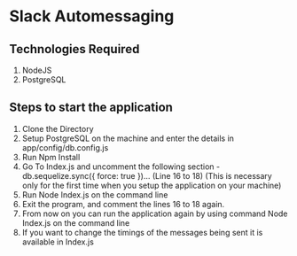 Slack Automessaging
====

Technologies Required
---
1. NodeJS
2. PostgreSQL


Steps to start the application
---
1. Clone the Directory
2. Setup PostgreSQL on the machine and enter the details in app/config/db.config.js
3. Run Npm Install
4. Go To Index.js and uncomment the following section -    db.sequelize.sync({ force: true })... (Line 16 to 18) (This is necessary only for the first time when you setup the application on your machine)
5. Run Node Index.js on the command line
6. Exit the program, and comment the lines 16 to 18 again.
7. From now on you can run the application again by using command Node Index.js on the command line
8. If you want to change the timings of the messages being sent it is available in Index.js